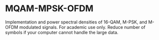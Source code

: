 # MQAM-MPSK-OFDM
Implementation and power spectral densities of 16-QAM, M-PSK, and M-OFDM modulated signals.
For academic use only.
Reduce number of symbols if your computer cannot handle the large data.
